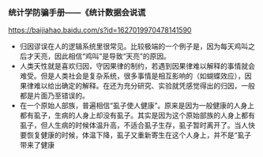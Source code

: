 ### 统计学防骗手册——《统计数据会说谎
https://baijiahao.baidu.com/s?id=1627019970478141590
- 归因谬误在人的逻辑系统里很常见。比较极端的一个例子是，因为每天鸡叫之后才天亮，因此相信“鸡叫”是导致“天亮”的原因。
- 人类天性就是喜欢归因，守因果律的制约，若遇到因果律难以解释的事情就会难受。但是人类社会是复杂系统，很多事情是相互影响的（如蝴蝶效应），因果律难以给出确定的解释。在还为充分研究、实验就凭感觉得出的归因，一般都是片面乃至错误的。
- 在一个原始人部族，普遍相信“虱子使人健康”。原来是因为一般健康的人身上都有虱子，生病的人身上却没有虱子。其实是因为这个原始部族的人身上都有虱子，但人生病的时候体温升高，不适合虱子生存，虱子暂时离开了。当人快要恢复健康的时候，体温下降，虱子又重新寄生在这个人身上，并不是“虱子带来了健康